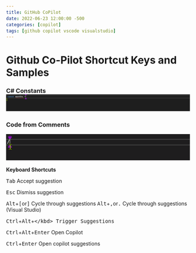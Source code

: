 ```yaml
---
title: GitHub CoPilot
date: 2022-06-23 12:00:00 -500
categories: [copilot]
tags: [github copilot vscode visualstudio]
---
```



# Github Co-Pilot Shortcut Keys and Samples

### C# Constants![constants](/assets/images/Copilot-constants.gif)

### Code from Comments
![Code from comments](/assets/images/UTC-Offset.gif)



**Keyboard Shortcuts**


<kbd>Tab</kbd> Accept suggestion

<kbd>Esc</kbd> Dismiss suggestion

<kbd>Alt</kbd>+<kbd>[</kbd>or<kbd>]</kbd> Cycle through suggestions
<kbd>Alt</kbd>+<kbd>,</kbd>or<kbd>.</kbd> Cycle through suggestions (Visual Studio)

<kbd>Ctrl</kbd>+<kbd>Alt</kbd>+<kbd>\</kbd> Trigger Suggestions

<kbd>Ctrl</kbd>+<kbd>Alt</kbd>+<kbd>Enter</kbd> Open Copilot

<kbd>Ctrl</kbd>+<kbd>Enter</kbd> Open copilot suggestions


